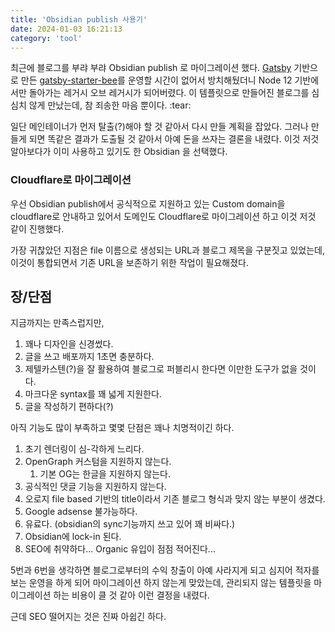 ```yaml
---
title: 'Obsidian publish 사용기'
date: 2024-01-03 16:21:13
category: 'tool'
---
```


최근에 블로그를 부랴 부랴 Obsidian publish 로 마이그레이션 했다. [Gatsby](https://www.gatsbyjs.com/) 기반으로 만든 [gatsby-starter-bee](https://github.com/JaeYeopHan/gatsby-starter-bee)를 운영할 시간이 없어서 방치해뒀더니 Node 12 기반에서만 돌아가는 레거시 오브 레거시가 되어버렸다. 이 템플릿으로 만들어진 블로그를 심심치 않게 만났는데, 참 죄송한 마음 뿐이다. :tear:

일단 메인테이너가 먼저 탈출(?)해야 할 것 같아서 다시 만들 계획을 잡았다. 그러나 만들게 되면 똑같은 결과가 도출될 것 같아서 아예 돈을 쓰자는 결론을 내렸다. 이것 저것 알아보다가 이미 사용하고 있기도 한 Obsidian 을 선택했다.

### Cloudflare로 마이그레이션
우선 Obsidian publish에서 공식적으로 지원하고 있는 Custom domain을 cloudflare로 안내하고 있어서 도메인도 Cloudflare로 마이그레이션 하고 이것 저것 같이 진행했다.

가장 귀찮았던 지점은 file 이름으로 생성되는 URL과 블로그 제목을 구분짓고 있었는데, 이것이 통합되면서 기존 URL을 보존하기 위한 작업이 필요해졌다.

## 장/단점

지금까지는 만족스럽지만,
1. 꽤나 디자인을 신경썼다.
2. 글을 쓰고 배포까지 1초면 충분하다.
3. 제텔카스텐(?)을 잘 활용하여 블로그로 퍼블리시 한다면 이만한 도구가 없을 것이다.
4. 마크다운 syntax를 꽤 넓게 지원한다.
5. 글을 작성하기 편하다(?)

아직 기능도 많이 부족하고 몇몇 단점은 꽤나 치명적이긴 하다.
1. 초기 렌더링이 심-각하게 느리다.
2. OpenGraph 커스텀을 지원하지 않는다.
    1. 기본 OG는 한글을 지원하지 않는다.
3. 공식적인 댓글 기능을 지원하지 않는다.
4. 오로지 file based 기반의 title이라서 기존 블로그 형식과 맞지 않는 부분이 생겼다.
5. Google adsense 불가능하다.
6. 유료다. (obsidian의 sync기능까지 쓰고 있어 꽤 비싸다.)
7. Obsidian에 lock-in 된다.
8. SEO에 취약하다... Organic 유입이 점점 적어진다...

5번과 6번을 생각하면 블로그로부터의 수익 창출이 아예 사라지게 되고 심지어 적자를 보는 운영을 하게 되어 마이그레이션 하지 않는게 맞았는데, 관리되지 않는 템플릿을 마이그레이션 하는 비용이 클 것 같아 이런 결정을 내렸다.

근데 SEO 떨어지는 것은 진짜 아쉽긴 하다.
